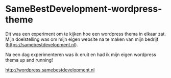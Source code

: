 # SameBestDevelopment-wordpress-theme

Dit was een experiment om te kijken hoe een wordpress thema in elkaar zat. Mijn doelstelling was om mijn eigen website na te maken van mijn bedrijf (https://samebestdevelopment.nl).

Na een dag experimenteren was ik eruit en had ik mijn eigen wordpress thema up and running!

http://wordpress.samebestdevelopment.nl
